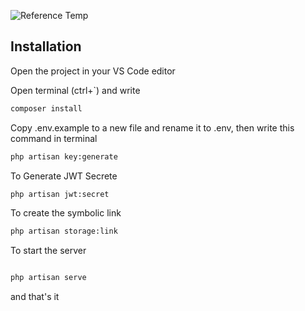 
![Reference Temp](https://github.com/dedoa82/Around-Shop-Api/blob/master/Reference.png?raw=true)


## Installation

Open the project in your VS Code editor 

Open terminal (ctrl+`) and write 

```bash
composer install
```

Copy .env.example to a new file and rename it to .env, then write this command in terminal 

```bash
php artisan key:generate
```

To Generate JWT Secrete

```bash
php artisan jwt:secret
```

To create the symbolic link

```bash
php artisan storage:link
```

To start the server 
```bash

php artisan serve
```


and that's it 

